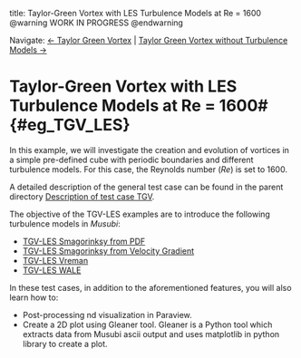 title: Taylor-Green Vortex with LES Turbulence Models at Re = 1600
@warning WORK IN PROGRESS @endwarning

Navigate: [&larr; Taylor Green Vortex](../index.html)
| [Taylor Green Vortex without Turbulence Models &rarr;](../TGV_Simple/index.html)

# Taylor-Green Vortex with LES Turbulence Models at Re = 1600# {#eg_TGV_LES}

In this example, we will investigate the creation and evolution of vortices in a
simple pre-defined cube with periodic boundaries and different turbulence
models. For this case, the Reynolds number (*Re*) is set to 1600.

A detailed description of the general test case can be found in the parent
directory
[Description of test case TGV](../index.html).

The objective of the TGV-LES examples are to introduce the following turbulence
models in *Musubi*:

* [TGV-LES Smagorinksy from PDF](./TGV_SmagPDF/index.html)
* [TGV-LES Smagorinksy from Velocity Gradient](./TGV_SmagGradU/index.html)
* [TGV-LES Vreman](./TGV_Vreman/index.html)
* [TGV-LES WALE](./TGV_WALE/index.html)

In these test cases, in addition to the aforementioned features, you will also
learn how to:

* Post-processing nd visualization in Paraview.
* Create a 2D plot using Gleaner tool. Gleaner is a Python tool which
extracts data from Musubi ascii output and uses matplotlib in python library
to create a plot.
